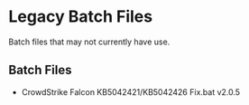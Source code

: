 # Legacy Batch Files
Batch files that may not currently have use.

## Batch Files
- CrowdStrike Falcon KB5042421/KB5042426 Fix.bat v2.0.5
